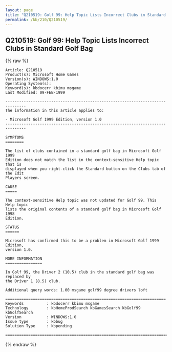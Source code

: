 ```yaml
---
layout: page
title: "Q210519: Golf 99: Help Topic Lists Incorrect Clubs in Standard Golf Bag"
permalink: /kb/210/Q210519/
---
```


## Q210519: Golf 99: Help Topic Lists Incorrect Clubs in Standard Golf Bag

{% raw %}

	Article: Q210519
	Product(s): Microsoft Home Games
	Version(s): WINDOWS:1.0
	Operating System(s): 
	Keyword(s): kbdocerr kbimu msgame
	Last Modified: 09-FEB-1999
	
	-------------------------------------------------------------------------------
	The information in this article applies to:
	
	- Microsoft Golf 1999 Edition, version 1.0 
	-------------------------------------------------------------------------------
	
	SYMPTOMS
	========
	
	The list of clubs contained in a standard golf bag in Microsoft Golf 1999
	Edition does not match the list in the context-sensitive Help topic that is
	displayed when you right-click the Standard button on the Clubs tab of the Edit
	Players screen.
	
	CAUSE
	=====
	
	The context-sensitive Help topic was not updated for Golf 99. This Help topic
	lists the original contents of a standard golf bag in Microsoft Golf 1998
	Edition.
	
	STATUS
	======
	
	Microsoft has confirmed this to be a problem in Microsoft Golf 1999 Edition,
	version 1.0.
	
	MORE INFORMATION
	================
	
	In Golf 99, the Driver 2 (10.5) club in the standard golf bag was replaced by
	the Driver 1 (8.5) club.
	
	Additional query words: 1.00 msgame golf99 degree drivers loft
	
	======================================================================
	Keywords          : kbdocerr kbimu msgame 
	Technology        : kbHomeProdSearch kbGamesSearch kbGolf99 kbGolfSearch
	Version           : WINDOWS:1.0
	Issue type        : kbbug
	Solution Type     : kbpending
	
	=============================================================================
	

{% endraw %}
